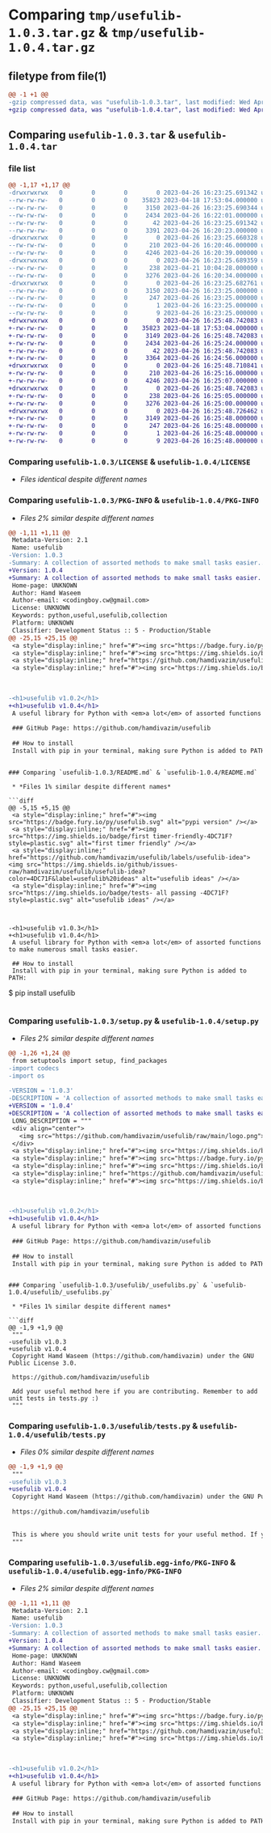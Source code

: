 # Comparing `tmp/usefulib-1.0.3.tar.gz` & `tmp/usefulib-1.0.4.tar.gz`

## filetype from file(1)

```diff
@@ -1 +1 @@
-gzip compressed data, was "usefulib-1.0.3.tar", last modified: Wed Apr 26 16:23:25 2023, max compression
+gzip compressed data, was "usefulib-1.0.4.tar", last modified: Wed Apr 26 16:25:48 2023, max compression
```

## Comparing `usefulib-1.0.3.tar` & `usefulib-1.0.4.tar`

### file list

```diff
@@ -1,17 +1,17 @@
-drwxrwxrwx   0        0        0        0 2023-04-26 16:23:25.691342 usefulib-1.0.3/
--rw-rw-rw-   0        0        0    35823 2023-04-18 17:53:04.000000 usefulib-1.0.3/LICENSE
--rw-rw-rw-   0        0        0     3150 2023-04-26 16:23:25.690344 usefulib-1.0.3/PKG-INFO
--rw-rw-rw-   0        0        0     2434 2023-04-26 16:22:01.000000 usefulib-1.0.3/README.md
--rw-rw-rw-   0        0        0       42 2023-04-26 16:23:25.691342 usefulib-1.0.3/setup.cfg
--rw-rw-rw-   0        0        0     3391 2023-04-26 16:20:23.000000 usefulib-1.0.3/setup.py
-drwxrwxrwx   0        0        0        0 2023-04-26 16:23:25.660328 usefulib-1.0.3/usefulib/
--rw-rw-rw-   0        0        0      210 2023-04-26 16:20:46.000000 usefulib-1.0.3/usefulib/__init__.py
--rw-rw-rw-   0        0        0     4246 2023-04-26 16:20:39.000000 usefulib-1.0.3/usefulib/_usefulibs.py
-drwxrwxrwx   0        0        0        0 2023-04-26 16:23:25.689359 usefulib-1.0.3/usefulib/temp_data/
--rw-rw-rw-   0        0        0      238 2023-04-21 10:04:28.000000 usefulib-1.0.3/usefulib/temp_data/__init__.py
--rw-rw-rw-   0        0        0     3276 2023-04-26 16:20:34.000000 usefulib-1.0.3/usefulib/tests.py
-drwxrwxrwx   0        0        0        0 2023-04-26 16:23:25.682761 usefulib-1.0.3/usefulib.egg-info/
--rw-rw-rw-   0        0        0     3150 2023-04-26 16:23:25.000000 usefulib-1.0.3/usefulib.egg-info/PKG-INFO
--rw-rw-rw-   0        0        0      247 2023-04-26 16:23:25.000000 usefulib-1.0.3/usefulib.egg-info/SOURCES.txt
--rw-rw-rw-   0        0        0        1 2023-04-26 16:23:25.000000 usefulib-1.0.3/usefulib.egg-info/dependency_links.txt
--rw-rw-rw-   0        0        0        9 2023-04-26 16:23:25.000000 usefulib-1.0.3/usefulib.egg-info/top_level.txt
+drwxrwxrwx   0        0        0        0 2023-04-26 16:25:48.742083 usefulib-1.0.4/
+-rw-rw-rw-   0        0        0    35823 2023-04-18 17:53:04.000000 usefulib-1.0.4/LICENSE
+-rw-rw-rw-   0        0        0     3149 2023-04-26 16:25:48.742083 usefulib-1.0.4/PKG-INFO
+-rw-rw-rw-   0        0        0     2434 2023-04-26 16:25:24.000000 usefulib-1.0.4/README.md
+-rw-rw-rw-   0        0        0       42 2023-04-26 16:25:48.742083 usefulib-1.0.4/setup.cfg
+-rw-rw-rw-   0        0        0     3364 2023-04-26 16:24:56.000000 usefulib-1.0.4/setup.py
+drwxrwxrwx   0        0        0        0 2023-04-26 16:25:48.710841 usefulib-1.0.4/usefulib/
+-rw-rw-rw-   0        0        0      210 2023-04-26 16:25:16.000000 usefulib-1.0.4/usefulib/__init__.py
+-rw-rw-rw-   0        0        0     4246 2023-04-26 16:25:07.000000 usefulib-1.0.4/usefulib/_usefulibs.py
+drwxrwxrwx   0        0        0        0 2023-04-26 16:25:48.742083 usefulib-1.0.4/usefulib/temp_data/
+-rw-rw-rw-   0        0        0      238 2023-04-26 16:25:05.000000 usefulib-1.0.4/usefulib/temp_data/__init__.py
+-rw-rw-rw-   0        0        0     3276 2023-04-26 16:25:00.000000 usefulib-1.0.4/usefulib/tests.py
+drwxrwxrwx   0        0        0        0 2023-04-26 16:25:48.726462 usefulib-1.0.4/usefulib.egg-info/
+-rw-rw-rw-   0        0        0     3149 2023-04-26 16:25:48.000000 usefulib-1.0.4/usefulib.egg-info/PKG-INFO
+-rw-rw-rw-   0        0        0      247 2023-04-26 16:25:48.000000 usefulib-1.0.4/usefulib.egg-info/SOURCES.txt
+-rw-rw-rw-   0        0        0        1 2023-04-26 16:25:48.000000 usefulib-1.0.4/usefulib.egg-info/dependency_links.txt
+-rw-rw-rw-   0        0        0        9 2023-04-26 16:25:48.000000 usefulib-1.0.4/usefulib.egg-info/top_level.txt
```

### Comparing `usefulib-1.0.3/LICENSE` & `usefulib-1.0.4/LICENSE`

 * *Files identical despite different names*

### Comparing `usefulib-1.0.3/PKG-INFO` & `usefulib-1.0.4/PKG-INFO`

 * *Files 2% similar despite different names*

```diff
@@ -1,11 +1,11 @@
 Metadata-Version: 2.1
 Name: usefulib
-Version: 1.0.3
-Summary: A collection of assorted methods to make small tasks easier..
+Version: 1.0.4
+Summary: A collection of assorted methods to make small tasks easier.
 Home-page: UNKNOWN
 Author: Hamd Waseem
 Author-email: <codingboy.cw@gmail.com>
 License: UNKNOWN
 Keywords: python,useful,usefulib,collection
 Platform: UNKNOWN
 Classifier: Development Status :: 5 - Production/Stable
@@ -25,15 +25,15 @@
 <a style="display:inline;" href="#"><img src="https://badge.fury.io/py/usefulib.svg" alt="pypi version" /></a>
 <a style="display:inline;" href="#"><img src="https://img.shields.io/badge/first timer-friendly-4DC71F?style=plastic.svg" alt="first timer friendly" /></a>
 <a style="display:inline;" href="https://github.com/hamdivazim/usefulib/labels/usefulib-idea"><img src="https://img.shields.io/github/issues-raw/hamdivazim/usefulib/usefulib-idea?color=4DC71F&label=usefulib%20ideas" alt="usefulib ideas" /></a>
 <a style="display:inline;" href="#"><img src="https://img.shields.io/badge/tests- all passing -4DC71F?style=plastic.svg" alt="usefulib ideas" /></a>
 
 
 
-<h1>usefulib v1.0.2</h1>
+<h1>usefulib v1.0.4</h1>
 A useful library for Python with <em>a lot</em> of assorted functions to make numerous small tasks easier.
 
 ### GitHub Page: https://github.com/hamdivazim/usefulib
 
 ## How to install
 Install with pip in your terminal, making sure Python is added to PATH:
 ```
```

### Comparing `usefulib-1.0.3/README.md` & `usefulib-1.0.4/README.md`

 * *Files 1% similar despite different names*

```diff
@@ -5,15 +5,15 @@
 <a style="display:inline;" href="#"><img src="https://badge.fury.io/py/usefulib.svg" alt="pypi version" /></a>
 <a style="display:inline;" href="#"><img src="https://img.shields.io/badge/first timer-friendly-4DC71F?style=plastic.svg" alt="first timer friendly" /></a>
 <a style="display:inline;" href="https://github.com/hamdivazim/usefulib/labels/usefulib-idea"><img src="https://img.shields.io/github/issues-raw/hamdivazim/usefulib/usefulib-idea?color=4DC71F&label=usefulib%20ideas" alt="usefulib ideas" /></a>
 <a style="display:inline;" href="#"><img src="https://img.shields.io/badge/tests- all passing -4DC71F?style=plastic.svg" alt="usefulib ideas" /></a>
 
 
 
-<h1>usefulib v1.0.3</h1>
+<h1>usefulib v1.0.4</h1>
 A useful library for Python with <em>a lot</em> of assorted functions to make numerous small tasks easier.
 
 ## How to install
 Install with pip in your terminal, making sure Python is added to PATH:
 ```
 $ pip install usefulib
 ```
```

### Comparing `usefulib-1.0.3/setup.py` & `usefulib-1.0.4/setup.py`

 * *Files 2% similar despite different names*

```diff
@@ -1,26 +1,24 @@
 from setuptools import setup, find_packages
-import codecs
-import os
 
-VERSION = '1.0.3'
-DESCRIPTION = 'A collection of assorted methods to make small tasks easier..'
+VERSION = '1.0.4'
+DESCRIPTION = 'A collection of assorted methods to make small tasks easier.'
 LONG_DESCRIPTION = """
 <div align="center">
   <img src="https://github.com/hamdivazim/usefulib/raw/main/logo.png">
 </div>
 <a style="display:inline;" href="#"><img src="https://img.shields.io/badge/Python- >= 2.7 -blue?style=plastic.svg" alt="python versions" /></a>
 <a style="display:inline;" href="#"><img src="https://badge.fury.io/py/usefulib.svg" alt="pypi version" /></a>
 <a style="display:inline;" href="#"><img src="https://img.shields.io/badge/first timer-friendly-4DC71F?style=plastic.svg" alt="first timer friendly" /></a>
 <a style="display:inline;" href="https://github.com/hamdivazim/usefulib/labels/usefulib-idea"><img src="https://img.shields.io/github/issues-raw/hamdivazim/usefulib/usefulib-idea?color=4DC71F&label=usefulib%20ideas" alt="usefulib ideas" /></a>
 <a style="display:inline;" href="#"><img src="https://img.shields.io/badge/tests- all passing -4DC71F?style=plastic.svg" alt="usefulib ideas" /></a>
 
 
 
-<h1>usefulib v1.0.2</h1>
+<h1>usefulib v1.0.4</h1>
 A useful library for Python with <em>a lot</em> of assorted functions to make numerous small tasks easier.
 
 ### GitHub Page: https://github.com/hamdivazim/usefulib
 
 ## How to install
 Install with pip in your terminal, making sure Python is added to PATH:
 ```
```

### Comparing `usefulib-1.0.3/usefulib/_usefulibs.py` & `usefulib-1.0.4/usefulib/_usefulibs.py`

 * *Files 1% similar despite different names*

```diff
@@ -1,9 +1,9 @@
 """
-usefulib v1.0.3
+usefulib v1.0.4
 Copyright Hamd Waseem (https://github.com/hamdivazim) under the GNU Public License 3.0.
 
 https://github.com/hamdivazim/usefulib
 
 Add your useful method here if you are contributing. Remember to add unit tests in tests.py :)
 """
```

### Comparing `usefulib-1.0.3/usefulib/tests.py` & `usefulib-1.0.4/usefulib/tests.py`

 * *Files 0% similar despite different names*

```diff
@@ -1,9 +1,9 @@
 """
-usefulib v1.0.3
+usefulib v1.0.4
 Copyright Hamd Waseem (https://github.com/hamdivazim) under the GNU Public License 3.0.
 
 https://github.com/hamdivazim/usefulib
 
 
 This is where you should write unit tests for your useful method. If you can't do so for any reason, mention so in your PR so I can help.
 """
```

### Comparing `usefulib-1.0.3/usefulib.egg-info/PKG-INFO` & `usefulib-1.0.4/usefulib.egg-info/PKG-INFO`

 * *Files 2% similar despite different names*

```diff
@@ -1,11 +1,11 @@
 Metadata-Version: 2.1
 Name: usefulib
-Version: 1.0.3
-Summary: A collection of assorted methods to make small tasks easier..
+Version: 1.0.4
+Summary: A collection of assorted methods to make small tasks easier.
 Home-page: UNKNOWN
 Author: Hamd Waseem
 Author-email: <codingboy.cw@gmail.com>
 License: UNKNOWN
 Keywords: python,useful,usefulib,collection
 Platform: UNKNOWN
 Classifier: Development Status :: 5 - Production/Stable
@@ -25,15 +25,15 @@
 <a style="display:inline;" href="#"><img src="https://badge.fury.io/py/usefulib.svg" alt="pypi version" /></a>
 <a style="display:inline;" href="#"><img src="https://img.shields.io/badge/first timer-friendly-4DC71F?style=plastic.svg" alt="first timer friendly" /></a>
 <a style="display:inline;" href="https://github.com/hamdivazim/usefulib/labels/usefulib-idea"><img src="https://img.shields.io/github/issues-raw/hamdivazim/usefulib/usefulib-idea?color=4DC71F&label=usefulib%20ideas" alt="usefulib ideas" /></a>
 <a style="display:inline;" href="#"><img src="https://img.shields.io/badge/tests- all passing -4DC71F?style=plastic.svg" alt="usefulib ideas" /></a>
 
 
 
-<h1>usefulib v1.0.2</h1>
+<h1>usefulib v1.0.4</h1>
 A useful library for Python with <em>a lot</em> of assorted functions to make numerous small tasks easier.
 
 ### GitHub Page: https://github.com/hamdivazim/usefulib
 
 ## How to install
 Install with pip in your terminal, making sure Python is added to PATH:
 ```
```

